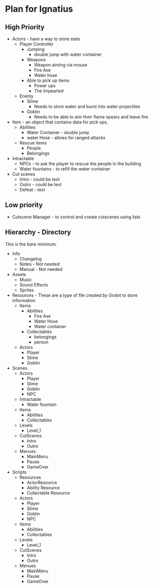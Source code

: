 # Plan for Ignatius

## High Priority

* Actors - have a way to store stats
  * Player Controller
    * Jumping
      * double jump with water container
    * Weapons
      * Weapon aiming via mouse
      * Fire Axe
      * Water hose
    * Able to pick up items
      * Power ups
      * The Impearled
  * Enemy
    * Slime
      * Needs to store water and burst into water projectiles
    * Goblin
      * Needs to be able to aim their flame spears and leave fire
* Item - an object that contains data for pick ups.
  * Abilities
    * Water Container - double jump
    * water Hose - allows for ranged attacks
  * Rescue items
    * People
    * Belongings
* Intractable
  * NPCs - to ask the player to rescue the people in the building
  * Water fountains - to refill the water container
* Cut scenes
  * Intro - could be text
  * Outro - could be text
  * Defeat - text

## Low priority

* Cutscene Manager - to control and create cutscenes using lists

## Hierarchy - Directory

This is the bare minimum.

* Info
  * Changelog
  * Notes - Not needed
  * Manual - Not needed
* Assets
  * Music
  * Sound Effects
  * Sprites
* Resources - These are a type of file created by Godot to store information
  * Items
    * Abilities
      * Fire Axe
      * Water Hose
      * Water container
    * Collectables
      * belongings
      * person
  * Actors
    * Player
    * Slime
    * Goblin
* Scenes
  * Actors
    * Player
    * Slime
    * Goblin
    * NPC
  * Intractable
    * Water fountain
  * Items
    * Abilities
    * Collectables
  * Levels
    * Level_1
  * CutScenes
    * Intro
    * Outro
  * Menues
    * MainMenu
    * Pause
    * GameOver
* Scripts
  * Resources
    * ActorResource
    * Ability Resource
    * Collectable Resource
  * Actors
    * Player
    * Slime
    * Goblin
    * NPC
  * Items
    * Abilities
    * Collectables
  * Levels
    * Level_1
  * CutScenes
    * Intro
    * Outro
  * Menues
    * MainMenu
    * Pause
    * GameOver
